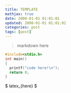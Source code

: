 ```yaml
---
title: TEMPLATE
mathjax: true
date: 2000-01-01 01:01:01
updated: 2000-01-01 01:01:01
categories: post
tags: [post]
---
```


> markdown here


```c++
#include<stdio.h>
int main()
{
  printf("code here!\n");
  return 0;
}
```


$ latex_{here} $
